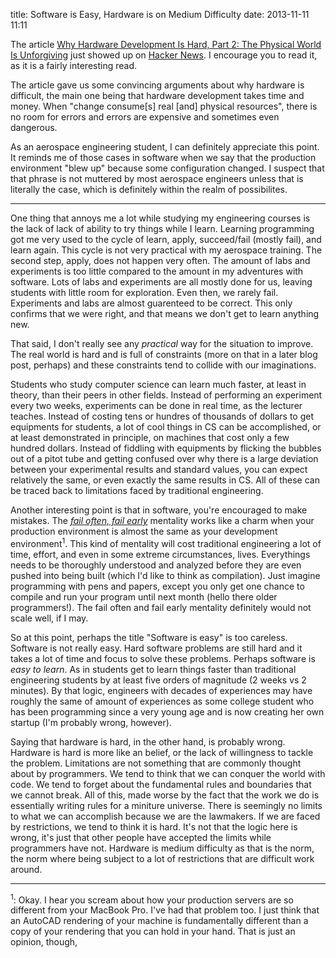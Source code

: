 title: Software is Easy, Hardware is on Medium Difficulty
date: 2013-11-11 11:11

The article [Why Hardware Development Is Hard, Part 2: The Physical World Is Unforgiving](http://danluu.com/hardware-unforgiving/)
just showed up on [Hacker News](https://news.ycombinator.com/item?id=6709925).
I encourage you to read it, as it is a fairly interesting read.

The article gave us some convincing arguments about why hardware is difficult, 
the main one being that hardware development takes time and money. When 
"change consume[s] real [and] physical resources", there is no room for errors and
errors are expensive and sometimes even dangerous. 

As an aerospace engineering student, I can definitely appreciate this point. 
It reminds me of those cases in software when we say that the production environment "blew up" because 
some configuration changed. I suspect that that phrase is not muttered by most
aerospace engineers unless that is literally the case, which is definitely within
the realm of possibilites.

------------------------------------------------------------------------------

One thing that annoys me a lot while studying my engineering courses is the
lack of lack of ability to try things while I learn. Learning programming got me very used to the cycle of learn, apply, 
succeed/fail (mostly fail), and learn again. This cycle is not very practical
with my aerospace training. The second step, apply, does not happen very
often. The amount of labs and experiments is too little compared to the amount in my adventures
with software. Lots of labs and experiments are all mostly done for us, leaving
students with little room for exploration. Even then, we rarely fail. Experiments 
and labs are almost guarenteed to be correct. This only confirms that we were right,
and that means we don't get to learn anything new.

That said, I don't really see any *practical* way for the situation to improve.
The real world is hard and is full of constraints (more on that in a later blog
post, perhaps) and these constraints tend to collide with our imaginations.

Students who study computer science can learn much faster, at least in theory,
than their peers in other fields.
Instead of performing an experiment every two weeks, experiments
can be done in real time, as the lecturer teaches. Instead of costing tens or hundres of
thousands of dollars to get equipments for students, a lot of cool things in CS can 
be accomplished, or at least demonstrated in principle, on machines that cost only 
a few hundred dollars. Instead of fiddling with equipments by flicking the 
bubbles out of a pitot tube and getting confused over why there is a large deviation 
between your experimental results and standard values, 
you can expect relatively the same, or even exactly the same results in CS. 
All of these can be traced back to limitations faced by traditional engineering.

Another interesting point is that in software, you're encouraged to make 
mistakes. The *[fail often, fail early](http://www.codinghorror.com/blog/2006/05/fail-early-fail-often.html)*
mentality works like a charm when your production environment is almost the same 
as your development environment<sup>1</sup>. This kind of mentality will cost
traditional engineering a lot of time, effort, and even in some extreme 
circumstances, lives. Everythings needs to be thoroughly understood and analyzed
before they are even pushed into being built (which I'd like to think as 
compilation). Just imagine programming with pens and papers, except you only get one chance
to compile and run your program until next month (hello there older programmers!). 
The fail often and fail early mentality definitely would not scale well, if I may.

So at this point, perhaps the title "Software is easy" is too careless. Software
is not really easy. Hard software problems are still hard and it takes a lot of time and focus
to solve these problems. Perhaps software is *easy to learn*. As in students get
to learn things faster than traditional engineering students by at least five
orders of magnitude (2 weeks vs 2 minutes). By that logic, engineers with decades
of experiences may have roughly the same of amount of experiences as some college
student who has been programming since a very young age and is now creating her
own startup (I'm probably wrong, however).

Saying that hardware is hard, in the other hand, is probably wrong. Hardware is hard is more like an
belief, or the lack of willingness to tackle the problem. Limitations are not something that are commonly thought about
by programmers. We tend to think that we can conquer the world with code. We tend
to forget about the fundamental rules and boundaries that we cannot break. All
of this, made worse by the fact that the work we do is essentially writing rules 
for a miniture universe. There is seemingly no limits to what we can accomplish
because we are the lawmakers. If we are faced by restrictions, we tend to think it is hard. It's not that the logic here is
wrong, it's just that other people have accepted the limits while programmers
have not. Hardware is medium difficulty as that is the norm, the norm where being
subject to a lot of restrictions that are difficult work around.

------------------------------------------------------------------------------

<sup>1</sup>: Okay. I hear you scream about how your production servers are so different
from your MacBook Pro. I've had that problem too. I just think that an AutoCAD
rendering of your machine is fundamentally different than a copy of your 
rendering that you can hold in your hand. That is just an opinion, though,

